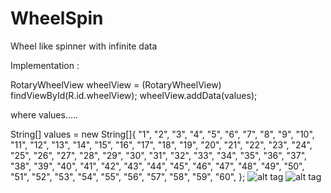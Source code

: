 # WheelSpin
Wheel like spinner with infinite data 

Implementation : 

RotaryWheelView wheelView = (RotaryWheelView) findViewById(R.id.wheelView);
wheelView.addData(values);

where values.....

String[] values = new String[]{
            "1", "2", "3", "4", "5", "6", "7", "8", "9", "10",
            "11", "12", "13", "14", "15", "16", "17", "18", "19", "20",
            "21", "22", "23", "24", "25", "26", "27", "28", "29", "30",
            "31", "32", "33", "34", "35", "36", "37", "38", "39", "40",
            "41", "42", "43", "44", "45", "46", "47", "48", "49", "50",
            "51", "52", "53", "54", "55", "56", "57", "58", "59", "60",
    };
    ![alt tag](https://github.com/pushand/WheelSpin/edit/master/device-2017-03-10-100119.png)
    ![alt tag](https://github.com/pushand/WheelSpin/edit/master/device-2017-03-10-100132.png)
